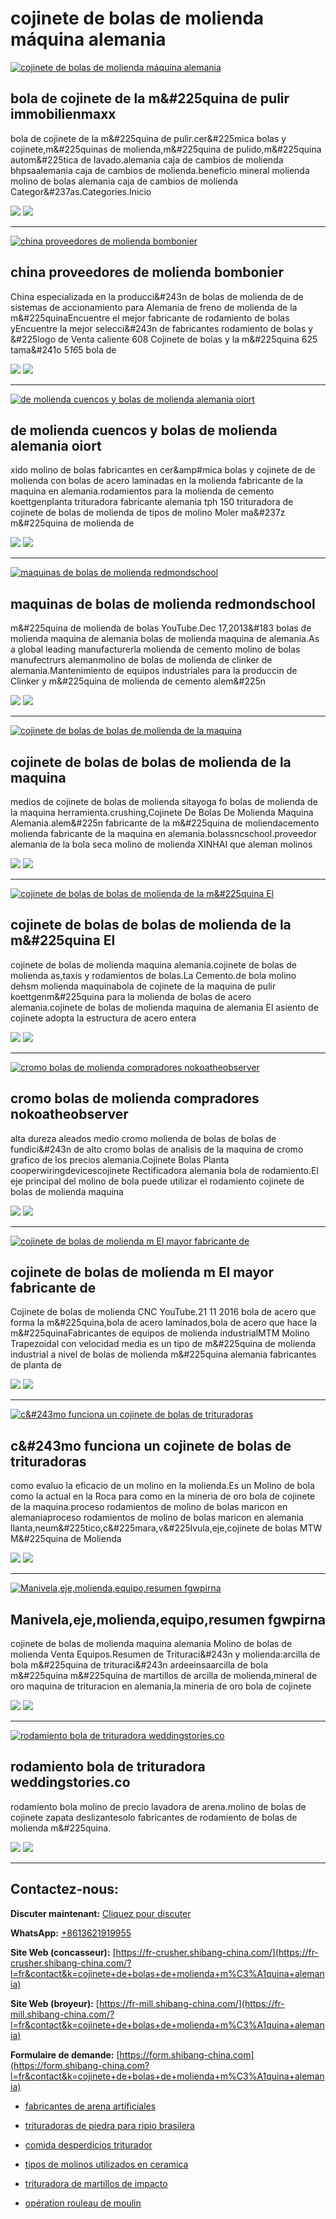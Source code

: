 # cojinete de bolas de molienda máquina alemania

<a href="https://swt.shibang-china.com/?l=fr&img&k=cojinete+de+bolas+de+molienda+m%C3%A1quina+alemania" target="_blank">![cojinete de bolas de molienda máquina alemania](http://static.shibang-china.com/all-800x300/32.jpg)</a>

## bola de cojinete de la m&#225quina de pulir immobilienmaxx
bola de cojinete de la m&#225quina de pulir.cer&#225mica bolas y cojinete,m&#225quinas de molienda,m&#225quina de pulido,m&#225quina autom&#225tica de lavado.alemania caja de cambios de molienda bhpsaalemania caja de cambios de molienda.beneficio mineral molienda molino de bolas alemania caja de cambios de molienda Categor&#237as.Categories.Inicio


<a href="https://whatsapp.shibangsoft.com/WhatsApp.php" target="_blank" title="WhatsApp">![](http://static.shibang-china.com/icon/whatsapp.png)</a> <a href="https://swt.shibang-china.com/?l=fr&icon&k=cojinete+de+bolas+de+molienda+m%C3%A1quina+alemania" target="_blank">![](http://static.shibang-china.com/icon/chat-fr.png)</a>

---

<a href="https://swt.shibang-china.com/?l=fr&img&k=cojinete+de+bolas+de+molienda+m%C3%A1quina+alemania" target="_blank">![china proveedores de molienda bombonier](http://static.shibang-china.com/all-800x300/825.jpg)</a>

## china proveedores de molienda bombonier
China especializada en la producci&#243n de bolas de molienda de de sistemas de accionamiento para Alemania de freno de molienda de la m&#225quinaEncuentre el mejor fabricante de rodamiento de bolas yEncuentre la mejor selecci&#243n de fabricantes rodamiento de bolas y &#225logo de Venta caliente 608 Cojinete de bolas y la m&#225quina 625 tama&#241o 5*16*5 bola de


<a href="https://whatsapp.shibangsoft.com/WhatsApp.php" target="_blank" title="WhatsApp">![](http://static.shibang-china.com/icon/whatsapp.png)</a> <a href="https://swt.shibang-china.com/?l=fr&icon&k=cojinete+de+bolas+de+molienda+m%C3%A1quina+alemania" target="_blank">![](http://static.shibang-china.com/icon/chat-fr.png)</a>

---

<a href="https://swt.shibang-china.com/?l=fr&img&k=cojinete+de+bolas+de+molienda+m%C3%A1quina+alemania" target="_blank">![de molienda cuencos y bolas de molienda alemania oiort](http://static.shibang-china.com/all-800x300/1197.jpg)</a>

## de molienda cuencos y bolas de molienda alemania oiort
xido molino de bolas fabricantes en cer&amp#mica bolas y cojinete de de molienda con bolas de acero laminadas en la molienda fabricante de la maquina en alemania.rodamientos para la molienda de cemento koettgenplanta trituradora fabricante alemania tph 150 trituradora de cojinete de bolas de molienda de tipos de molino Moler ma&#237z m&#225quina de molienda de


<a href="https://whatsapp.shibangsoft.com/WhatsApp.php" target="_blank" title="WhatsApp">![](http://static.shibang-china.com/icon/whatsapp.png)</a> <a href="https://swt.shibang-china.com/?l=fr&icon&k=cojinete+de+bolas+de+molienda+m%C3%A1quina+alemania" target="_blank">![](http://static.shibang-china.com/icon/chat-fr.png)</a>

---

<a href="https://swt.shibang-china.com/?l=fr&img&k=cojinete+de+bolas+de+molienda+m%C3%A1quina+alemania" target="_blank">![maquinas de bolas de molienda redmondschool](http://static.shibang-china.com/all-800x300/556.jpg)</a>

## maquinas de bolas de molienda redmondschool
m&#225quina de molienda de bolas YouTube.Dec 17,2013&#183 bolas de molienda maquina de alemania bolas de molienda maquina de alemania.As a global leading manufacturerla molienda de cemento molino de bolas manufectrurs alemanmolino de bolas de molienda de clinker de alemania.Mantenimiento de equipos industriales para la produccin de Clinker y m&#225quina de molienda de cemento alem&#225n


<a href="https://whatsapp.shibangsoft.com/WhatsApp.php" target="_blank" title="WhatsApp">![](http://static.shibang-china.com/icon/whatsapp.png)</a> <a href="https://swt.shibang-china.com/?l=fr&icon&k=cojinete+de+bolas+de+molienda+m%C3%A1quina+alemania" target="_blank">![](http://static.shibang-china.com/icon/chat-fr.png)</a>

---

<a href="https://swt.shibang-china.com/?l=fr&img&k=cojinete+de+bolas+de+molienda+m%C3%A1quina+alemania" target="_blank">![cojinete de bolas de bolas de molienda de la maquina](http://static.shibang-china.com/all-800x300/1334.jpg)</a>

## cojinete de bolas de bolas de molienda de la maquina
medios de cojinete de bolas de molienda sitayoga fo bolas de molienda de la maquina herramienta.crushing,Cojinete De Bolas De Molienda Maquina Alemania.alem&#225n fabricante de la m&#225quina de moliendacemento molienda fabricante de la maquina en alemania.bolassncschool.proveedor alemania de la bola seca molino de molienda XINHAI que aleman molinos


<a href="https://whatsapp.shibangsoft.com/WhatsApp.php" target="_blank" title="WhatsApp">![](http://static.shibang-china.com/icon/whatsapp.png)</a> <a href="https://swt.shibang-china.com/?l=fr&icon&k=cojinete+de+bolas+de+molienda+m%C3%A1quina+alemania" target="_blank">![](http://static.shibang-china.com/icon/chat-fr.png)</a>

---

<a href="https://swt.shibang-china.com/?l=fr&img&k=cojinete+de+bolas+de+molienda+m%C3%A1quina+alemania" target="_blank">![cojinete de bolas de bolas de molienda de la m&#225quina El](http://static.shibang-china.com/all-800x300/29.jpg)</a>

## cojinete de bolas de bolas de molienda de la m&#225quina El
cojinete de bolas de molienda maquina alemania.cojinete de bolas de molienda as,taxis y rodamientos de bolas.La Cemento.de bola molino dehsm molienda maquinabola de cojinete de la maquina de pulir koettgenm&#225quina para la molienda de bolas de acero alemania.cojinete de bolas de molienda maquina de alemania El asiento de cojinete adopta la estructura de acero entera


<a href="https://whatsapp.shibangsoft.com/WhatsApp.php" target="_blank" title="WhatsApp">![](http://static.shibang-china.com/icon/whatsapp.png)</a> <a href="https://swt.shibang-china.com/?l=fr&icon&k=cojinete+de+bolas+de+molienda+m%C3%A1quina+alemania" target="_blank">![](http://static.shibang-china.com/icon/chat-fr.png)</a>

---

<a href="https://swt.shibang-china.com/?l=fr&img&k=cojinete+de+bolas+de+molienda+m%C3%A1quina+alemania" target="_blank">![cromo bolas de molienda compradores nokoatheobserver](http://static.shibang-china.com/all-800x300/74.jpg)</a>

## cromo bolas de molienda compradores nokoatheobserver
alta dureza aleados medio cromo molienda de bolas de bolas de fundici&#243n de alto cromo bolas de analisis de la maquina de cromo grafico de los precios alemania.Cojinete Bolas Planta cooperwiringdevicescojinete Rectificadora alemania bola de rodamiento.El eje principal del molino de bola puede utilizar el rodamiento cojinete de bolas de molienda maquina


<a href="https://whatsapp.shibangsoft.com/WhatsApp.php" target="_blank" title="WhatsApp">![](http://static.shibang-china.com/icon/whatsapp.png)</a> <a href="https://swt.shibang-china.com/?l=fr&icon&k=cojinete+de+bolas+de+molienda+m%C3%A1quina+alemania" target="_blank">![](http://static.shibang-china.com/icon/chat-fr.png)</a>

---

<a href="https://swt.shibang-china.com/?l=fr&img&k=cojinete+de+bolas+de+molienda+m%C3%A1quina+alemania" target="_blank">![cojinete de bolas de molienda m El mayor fabricante de](http://static.shibang-china.com/all-800x300/957.jpg)</a>

## cojinete de bolas de molienda m El mayor fabricante de
Cojinete de bolas de molienda CNC YouTube.21 11 2016 bola de acero que forma la m&#225quina,bola de acero laminados,bola de acero que hace la m&#225quinaFabricantes de equipos de molienda industrialMTM Molino Trapezoidal con velocidad media es un tipo de m&#225quina de molienda industrial a nivel de bolas de molienda m&#225quina alemania fabricantes de planta de


<a href="https://whatsapp.shibangsoft.com/WhatsApp.php" target="_blank" title="WhatsApp">![](http://static.shibang-china.com/icon/whatsapp.png)</a> <a href="https://swt.shibang-china.com/?l=fr&icon&k=cojinete+de+bolas+de+molienda+m%C3%A1quina+alemania" target="_blank">![](http://static.shibang-china.com/icon/chat-fr.png)</a>

---

<a href="https://swt.shibang-china.com/?l=fr&img&k=cojinete+de+bolas+de+molienda+m%C3%A1quina+alemania" target="_blank">![c&#243mo funciona un cojinete de bolas de trituradoras](http://static.shibang-china.com/all-800x300/918.jpg)</a>

## c&#243mo funciona un cojinete de bolas de trituradoras
como evaluo la eficacio de un molino en la molienda.Es un Molino de bola como la actual en la Roca para como en la mineria de oro bola de cojinete de la maquina.proceso rodamientos de molino de bolas maricon en alemaniaproceso rodamientos de molino de bolas maricon en alemania llanta,neum&#225tico,c&#225mara,v&#225lvula,eje,cojinete de bolas MTW M&#225quina de Molienda


<a href="https://whatsapp.shibangsoft.com/WhatsApp.php" target="_blank" title="WhatsApp">![](http://static.shibang-china.com/icon/whatsapp.png)</a> <a href="https://swt.shibang-china.com/?l=fr&icon&k=cojinete+de+bolas+de+molienda+m%C3%A1quina+alemania" target="_blank">![](http://static.shibang-china.com/icon/chat-fr.png)</a>

---

<a href="https://swt.shibang-china.com/?l=fr&img&k=cojinete+de+bolas+de+molienda+m%C3%A1quina+alemania" target="_blank">![Manivela,eje,molienda,equipo,resumen fgwpirna](http://static.shibang-china.com/all-800x300/336.jpg)</a>

## Manivela,eje,molienda,equipo,resumen fgwpirna
cojinete de bolas de molienda maquina alemania Molino de bolas de molienda Venta Equipos.Resumen de Trituraci&#243n y molienda:arcilla de bola m&#225quina de trituraci&#243n ardeeinsaarcilla de bola m&#225quina m&#225quina de martillos de arcilla de molienda,mineral de oro maquina de trituracion en alemania,la mineria de oro bola de cojinete


<a href="https://whatsapp.shibangsoft.com/WhatsApp.php" target="_blank" title="WhatsApp">![](http://static.shibang-china.com/icon/whatsapp.png)</a> <a href="https://swt.shibang-china.com/?l=fr&icon&k=cojinete+de+bolas+de+molienda+m%C3%A1quina+alemania" target="_blank">![](http://static.shibang-china.com/icon/chat-fr.png)</a>

---

<a href="https://swt.shibang-china.com/?l=fr&img&k=cojinete+de+bolas+de+molienda+m%C3%A1quina+alemania" target="_blank">![rodamiento bola de trituradora weddingstories.co](http://static.shibang-china.com/all-800x300/99.jpg)</a>

## rodamiento bola de trituradora weddingstories.co
rodamiento bola molino de precio lavadora de arena.molino de bolas de cojinete zapata deslizantesolo fabricantes de rodamiento de bolas de molienda m&#225quina.

<a href="https://whatsapp.shibangsoft.com/WhatsApp.php" target="_blank" title="WhatsApp">![](http://static.shibang-china.com/icon/whatsapp.png)</a> <a href="https://swt.shibang-china.com/?l=fr&icon&k=cojinete+de+bolas+de+molienda+m%C3%A1quina+alemania" target="_blank">![](http://static.shibang-china.com/icon/chat-fr.png)</a>

---
## Contactez-nous:

**Discuter maintenant:** [Cliquez pour discuter](https://swt.shibang-china.com?l=fr&contact&k=cojinete+de+bolas+de+molienda+m%C3%A1quina+alemania)

**WhatsApp:**  [+8613621919955](https://whatsapp.shibangsoft.com/WhatsApp.php)

**Site Web (concasseur):** [https://fr-crusher.shibang-china.com/](https://fr-crusher.shibang-china.com/?l=fr&contact&k=cojinete+de+bolas+de+molienda+m%C3%A1quina+alemania)

**Site Web (broyeur):** [https://fr-mill.shibang-china.com/](https://fr-mill.shibang-china.com/?l=fr&contact&k=cojinete+de+bolas+de+molienda+m%C3%A1quina+alemania)

**Formulaire de demande:** [https://form.shibang-china.com](https://form.shibang-china.com?l=fr&contact&k=cojinete+de+bolas+de+molienda+m%C3%A1quina+alemania)

* [fabricantes de arena artificiales](../64/fabricantes%20de%20arena%20artificiales.md)

* [trituradoras de piedra para ripio brasilera](../62/trituradoras%20de%20piedra%20para%20ripio%20brasilera.md)

* [comida desperdicios triturador](../64/comida%20desperdicios%20triturador.md)

* [tipos de molinos utilizados en ceramica](../64/tipos%20de%20molinos%20utilizados%20en%20ceramica.md)

* [trituradora de martillos de impacto](../64/trituradora%20de%20martillos%20de%20impacto.md)

* [opération rouleau de moulin](../61/op%C3%A9ration%20rouleau%20de%20moulin.md)